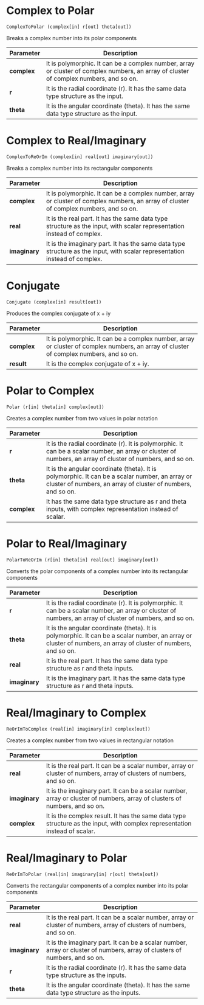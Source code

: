 <!--
Copyright (c) 2020 National Instruments
SPDX-License-Identifier: MIT
-->

# Complex to Polar

`ComplexToPolar (complex[in] r[out] theta[out])`

Breaks a complex number into its polar components

| Parameter | Description |
| --- | --- |
| **complex** | It is polymorphic. It can be a complex number, array or cluster of complex numbers, an array of cluster of complex numbers, and so on. |
| **r** | It is the radial coordinate (r). It has the same data type structure as the input. |
| **theta** | It is the angular coordinate (theta). It has the same data type structure as the input. |

# Complex to Real/Imaginary

`ComplexToReOrIm (complex[in] real[out] imaginary[out])`

Breaks a complex number into its rectangular components

| Parameter | Description |
| --- | --- |
| **complex** | It is polymorphic. It can be a complex number, array or cluster of complex numbers, an array of cluster of complex numbers, and so on. |
| **real** | It is the real part. It has the same data type structure as the input, with scalar representation instead of complex. |
| **imaginary** | It is the imaginary part. It has the same data type structure as the input, with scalar representation instead of complex. |

# Conjugate

`Conjugate (complex[in] result[out])`

Produces the complex conjugate of x + iy

| Parameter | Description |
| --- | --- |
| **complex** | It is polymorphic. It can be a complex number, array or cluster of complex numbers, an array of cluster of complex numbers, and so on. |
| **result** | It is the complex conjugate of x + iy. |

# Polar to Complex

`Polar (r[in] theta[in] complex[out])`

Creates a complex number from two values in polar notation

| Parameter | Description |
| --- | --- |
| **r** | It is the radial coordinate (r). It is polymorphic. It can be a scalar number, an array or cluster of numbers, an array of cluster of  numbers, and so on. |
| **theta** | It is the angular coordinate (theta). It is polymorphic. It can be a scalar number, an array or cluster of numbers, an array of cluster of  numbers, and so on. |
| **complex** | It has the same data type structure as r and theta inputs, with complex representation instead of scalar. |

# Polar to Real/Imaginary

`PolarToReOrIm (r[in] theta[in] real[out] imaginary[out])`

Converts the polar components of a complex number into its rectangular components

| Parameter | Description |
| --- | --- |
| **r** | It is the radial coordinate (r). It is polymorphic. It can be a scalar number, an array or cluster of numbers, an array of cluster of  numbers, and so on. |
| **theta** | It is the angular coordinate (theta). It is polymorphic. It can be a scalar number, an array or cluster of numbers, an array of cluster of  numbers, and so on. |
| **real** | It is the real part. It has the same data type structure as r and theta inputs. |
| **imaginary** | It is the imaginary part. It has the same data type structure as r and theta inputs. |

# Real/Imaginary to Complex

`ReOrImToComplex (real[in] imaginary[in] complex[out])`

Creates a complex number from two values in rectangular notation

| Parameter | Description |
| --- | --- |
| **real** | It is the real part. It can be a scalar number, array or cluster of numbers, array of clusters of numbers, and so on. |
| **imaginary** | It is the imaginary part. It can be a scalar number, array or cluster of numbers, array of clusters of numbers, and so on. |
| **complex** | It is the complex result. It has the same data type structure as the input, with complex representation instead of scalar. |

# Real/Imaginary to Polar

`ReOrImToPolar (real[in] imaginary[in] r[out] theta[out])`

Converts the rectangular components of a complex number into its polar components

| Parameter | Description |
| --- | --- |
| **real** | It is the real part. It can be a scalar number, array or cluster of numbers, array of clusters of numbers, and so on. |
| **imaginary** | It is the imaginary part. It can be a scalar number, array or cluster of numbers, array of clusters of numbers, and so on. |
| **r** | It is the radial coordinate (r). It has the same data type structure as the inputs. |
| **theta** | It is the angular coordinate (theta). It has the same data type structure as the inputs. |
